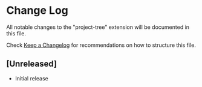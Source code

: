 # Change Log

All notable changes to the "project-tree" extension will be documented in this file.

Check [Keep a Changelog](http://keepachangelog.com/) for recommendations on how to structure this file.

## [Unreleased]

- Initial release